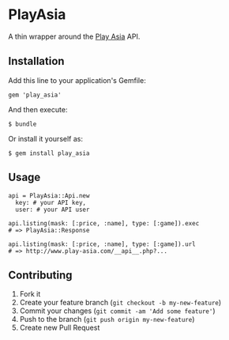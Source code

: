 # PlayAsia

A thin wrapper around the [Play Asia](http://www.play-asia.com) API.

## Installation

Add this line to your application's Gemfile:

    gem 'play_asia'

And then execute:

    $ bundle

Or install it yourself as:

    $ gem install play_asia

## Usage

    api = PlayAsia::Api.new
      key: # your API key,
      user: # your API user
      
    api.listing(mask: [:price, :name], type: [:game]).exec
    # => PlayAsia::Response

    api.listing(mask: [:price, :name], type: [:game]).url
    # => http://www.play-asia.com/__api__.php?...

## Contributing

1. Fork it
2. Create your feature branch (`git checkout -b my-new-feature`)
3. Commit your changes (`git commit -am 'Add some feature'`)
4. Push to the branch (`git push origin my-new-feature`)
5. Create new Pull Request